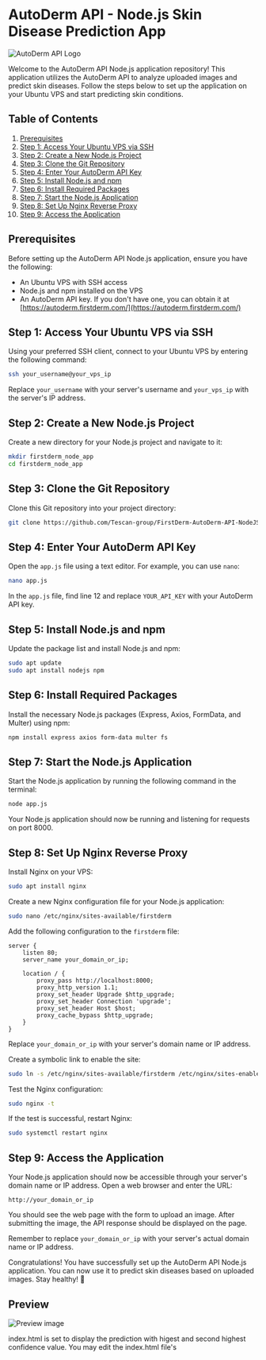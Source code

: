 # AutoDerm API - Node.js Skin Disease Prediction App

![AutoDerm API Logo](https://autoderm.firstderm.com/documentation/img/logo.png)

Welcome to the AutoDerm API Node.js application repository! This application utilizes the AutoDerm API to analyze uploaded images and predict skin diseases. Follow the steps below to set up the application on your Ubuntu VPS and start predicting skin conditions.

## Table of Contents

1. [Prerequisites](#prerequisites)
2. [Step 1: Access Your Ubuntu VPS via SSH](#step-1-access-your-ubuntu-vps-via-ssh)
3. [Step 2: Create a New Node.js Project](#step-2-create-a-new-nodejs-project)
4. [Step 3: Clone the Git Repository](#step-3-clone-the-git-repository)
5. [Step 4: Enter Your AutoDerm API Key](#step-4-enter-your-autoderm-api-key)
6. [Step 5: Install Node.js and npm](#step-5-install-nodejs-and-npm)
7. [Step 6: Install Required Packages](#step-6-install-required-packages)
8. [Step 7: Start the Node.js Application](#step-7-start-the-nodejs-application)
9. [Step 8: Set Up Nginx Reverse Proxy](#step-8-set-up-nginx-reverse-proxy)
10. [Step 9: Access the Application](#step-9-access-the-application)

## Prerequisites

Before setting up the AutoDerm API Node.js application, ensure you have the following:

- An Ubuntu VPS with SSH access
- Node.js and npm installed on the VPS
- An AutoDerm API key. If you don't have one, you can obtain it at [https://autoderm.firstderm.com/](https://autoderm.firstderm.com/)

## Step 1: Access Your Ubuntu VPS via SSH

Using your preferred SSH client, connect to your Ubuntu VPS by entering the following command:

```bash
ssh your_username@your_vps_ip
```

Replace `your_username` with your server's username and `your_vps_ip` with the server's IP address.

## Step 2: Create a New Node.js Project

Create a new directory for your Node.js project and navigate to it:

```bash
mkdir firstderm_node_app
cd firstderm_node_app
```

## Step 3: Clone the Git Repository

Clone this Git repository into your project directory:

```bash
git clone https://github.com/Tescan-group/FirstDerm-AutoDerm-API-NodeJS.git
```

## Step 4: Enter Your AutoDerm API Key

Open the `app.js` file using a text editor. For example, you can use `nano`:

```bash
nano app.js
```

In the `app.js` file, find line 12 and replace `YOUR_API_KEY` with your AutoDerm API key.

## Step 5: Install Node.js and npm

Update the package list and install Node.js and npm:

```bash
sudo apt update
sudo apt install nodejs npm
```

## Step 6: Install Required Packages

Install the necessary Node.js packages (Express, Axios, FormData, and Multer) using npm:

```bash
npm install express axios form-data multer fs
```

## Step 7: Start the Node.js Application

Start the Node.js application by running the following command in the terminal:

```bash
node app.js
```

Your Node.js application should now be running and listening for requests on port 8000.

## Step 8: Set Up Nginx Reverse Proxy

Install Nginx on your VPS:

```bash
sudo apt install nginx
```

Create a new Nginx configuration file for your Node.js application:

```bash
sudo nano /etc/nginx/sites-available/firstderm
```

Add the following configuration to the `firstderm` file:

```nginx
server {
    listen 80;
    server_name your_domain_or_ip;

    location / {
        proxy_pass http://localhost:8000;
        proxy_http_version 1.1;
        proxy_set_header Upgrade $http_upgrade;
        proxy_set_header Connection 'upgrade';
        proxy_set_header Host $host;
        proxy_cache_bypass $http_upgrade;
    }
}
```

Replace `your_domain_or_ip` with your server's domain name or IP address.

Create a symbolic link to enable the site:

```bash
sudo ln -s /etc/nginx/sites-available/firstderm /etc/nginx/sites-enabled/
```

Test the Nginx configuration:

```bash
sudo nginx -t
```

If the test is successful, restart Nginx:

```bash
sudo systemctl restart nginx
```

## Step 9: Access the Application

Your Node.js application should now be accessible through your server's domain name or IP address. Open a web browser and enter the URL:

```
http://your_domain_or_ip
```

You should see the web page with the form to upload an image. After submitting the image, the API response should be displayed on the page.

Remember to replace `your_domain_or_ip` with your server's actual domain name or IP address.

Congratulations! You have successfully set up the AutoDerm API Node.js application. You can now use it to predict skin diseases based on uploaded images. Stay healthy! 🌟

## Preview

![Preview image](https://github.com/Tescan-group/FirstDerm-AutoDerm-API-NodeJS/assets/73188081/9edeec20-5813-470f-8100-ff97e2ca77d3)

index.html is set to display the prediction with higest and second highest confidence value. You may edit the index.html file's <script> section accordingly if you wish a different result system.

